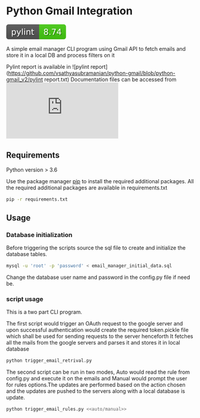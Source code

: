 # Python Gmail Integration
![pylint badge](https://github.com/vsathyasubramanian/python-gmail/blob/python-gmail_v2/pylint.svg)

A simple email manager CLI program using Gmail API to fetch emails and store it in a local DB and process filters on it 

Pylint report is available in ![pylint report](https://github.com/vsathyasubramanian/python-gmail/blob/python-gmail_v2/pylint report.txt)
Documentation files can be accessed from ![index](https://github.com/vsathyasubramanian/python-gmail/blob/python-gmail_v2/docs/index.html)

## Requirements

Python version > 3.6

Use the package manager [pip](https://pip.pypa.io/en/stable/) to install the required additional packages. All the required additional packages are available in requirements.txt

```bash
pip -r requirements.txt
```


## Usage
### Database initialization

Before triggering the scripts source the sql file to create and initialize the database tables.

```bash
mysql -u 'root' -p 'password' < email_manager_initial_data.sql
```

Change the database user name and password in the config.py file if need be.

### script usage
This is a two part CLI program.

The first script would trigger an OAuth request to the google server and upon successful authentication would create the required token.pickle file which shall be used for sending requests to the server henceforth
It fetches all the mails from the google servers and parses it and stores it in local database 

```bash
python trigger_email_retrival.py
```


The second script can be run in two modes, Auto would read the rule from config.py and execute it on the emails and Manual would prompt the user for rules options.The updates are performed based on the action chosen and the updates are pushed to the servers along with a local database is update.

```bash
python trigger_email_rules.py <<auto/manual>>
```
